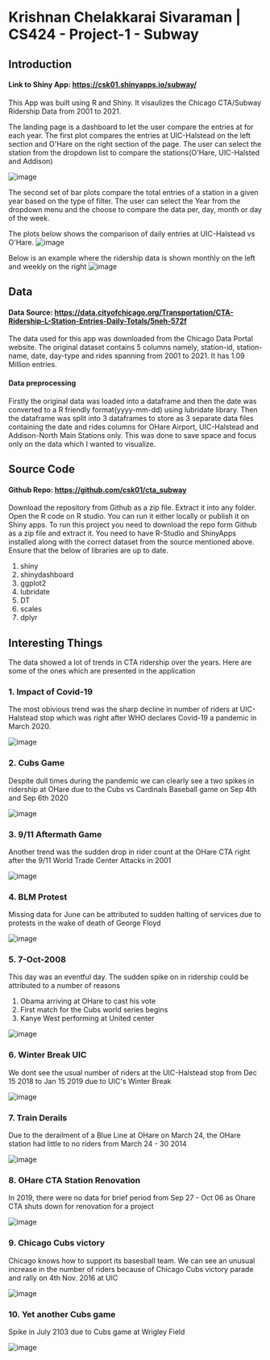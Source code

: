 # Krishnan Chelakkarai Sivaraman |  CS424 - Project-1 - Subway  

## Introduction
#### Link to Shiny App: <https://csk01.shinyapps.io/subway/> 

This App was built using R and Shiny. It visaulizes the Chicago CTA/Subway Ridership Data from 2001 to 2021.  

The landing page is a dashboard to let the user compare the entries at for each year. The first plot compares the entries at UIC-Halstead on the left section and O'Hare on the right section of the page. The user can select the station from the dropdown list to compare the stations(O'Hare, UIC-Halsted and Addison)

![image](https://user-images.githubusercontent.com/90429287/153977671-aad2b0b7-a738-45b1-8039-e1e4817dce4e.png)

The second set of bar plots compare the total entries of a station in a given year based on the type of filter. The user can select the Year from the dropdown menu and the choose to compare the data per, day, month or day of the week.

The plots below shows the comparison of daily entries at UIC-Halstead vs O'Hare.
![image](https://user-images.githubusercontent.com/90429287/153977724-c9a6670d-72e7-4e35-911c-2e35e60e4dac.png)

Below is an example where the ridership data is shown monthly on the left and weekly on the right 
![image](https://user-images.githubusercontent.com/90429287/153978232-c27950a8-9f95-437a-bc55-8e9903141f95.png)

  
## Data
#### Data Source: <https://data.cityofchicago.org/Transportation/CTA-Ridership-L-Station-Entries-Daily-Totals/5neh-572f>
The data used for this app was downloaded from the Chicago Data Portal website. The original dataset contains 5 columns namely, station-id, station-name, date, day-type and rides spanning from 2001 to 2021. It has 1.09 Million entries.

#### Data preprocessing
Firstly the original data was loaded into a dataframe and then the date was converted to a R friendly format(yyyy-mm-dd) using lubridate library. Then the dataframe was split into 3 dataframes to store as 3 separate data files containing the date and rides columns for OHare Airport, UIC-Halstead and Addison-North Main Stations only. This was done to save space and focus only on the data which I wanted to visualize.  
 
## Source Code
#### Github Repo: <https://github.com/csk01/cta_subway>
Download the repository from Github as a zip file. Extract it into any folder. Open the R code on R studio. You can run it either locally or publish it on Shiny apps.
To run this project you need to download the repo form Github as a zip file and extract it. You need to have R-Studio and ShinyApps installed along with the correct dataset from the source mentioned above. 
Ensure that the below of libraries are up to date.
1. shiny
2. shinydashboard 
3. ggplot2
4. lubridate
5. DT
6. scales
7. dplyr

## Interesting Things
The data showed a lot of trends in CTA ridership over the years. Here are some of the ones which are presented in the application

### 1. Impact of Covid-19 
The most obivious trend was the sharp decline in number of riders at UIC-Halstead stop which was right after WHO declares Covid-19 a pandemic in March 2020.


![image](https://user-images.githubusercontent.com/90429287/153971447-8a99ad46-bf23-4a35-a9bd-46d6ffa91260.png)

### 2. Cubs Game 
Despite dull times during the pandemic we can clearly see a two spikes in ridership at OHare due to the Cubs vs Cardinals Baseball game on Sep 4th and Sep 6th 2020

![image](https://user-images.githubusercontent.com/90429287/153971668-10441a69-cc9d-4c2d-8b8e-0750bff409e9.png)

### 3. 9/11 Aftermath Game 
Another trend was the sudden drop in rider count at the OHare CTA right after the 9/11 World Trade Center Attacks in 2001

![image](https://user-images.githubusercontent.com/90429287/153972326-7e949056-2d94-4ced-8444-b2674e95d60b.png)

### 4. BLM Protest 
Missing data for June can be attributed to sudden halting of services due to protests in the wake of death of George Floyd

![image](https://user-images.githubusercontent.com/90429287/153972569-629c4d1d-a25e-497e-82ec-e8d792d54a77.png)

### 5. 7-Oct-2008 
This day was an eventful day. The sudden spike on in ridership could be attributed to a number of reasons 
1. Obama arriving at OHare to cast his vote
2. First match for the Cubs world series begins
3. Kanye West performing at United center 

![image](https://user-images.githubusercontent.com/90429287/153972819-9bb50318-ad82-4698-95e2-8a471ae3b029.png)

### 6. Winter Break UIC
We dont see the usual number of riders at the UIC-Halstead stop from Dec 15 2018 to Jan 15 2019 due to UIC's Winter Break

![image](https://user-images.githubusercontent.com/90429287/153973056-d0550408-243f-4f55-a691-6608f64bda7b.png)

### 7. Train Derails 
Due to the derailment of a Blue Line at OHare on March 24, the OHare station had little to no riders from March 24 - 30 2014

![image](https://user-images.githubusercontent.com/90429287/153973219-c23c95d8-62f1-41c4-b682-a74099814b2a.png)

### 8. OHare CTA Station Renovation
In 2019, there were no data for brief period from Sep 27 - Oct 06 as Ohare CTA shuts down for renovation for a project

![image](https://user-images.githubusercontent.com/90429287/153973739-fef6df6f-35cf-4966-953e-2a9bb8de130e.png)

### 9. Chicago Cubs victory
Chicago knows how to support its basesball team. We can see an unusual increase in the number of riders because of Chicago Cubs victory parade and rally on 4th Nov. 2016 at UIC

![image](https://user-images.githubusercontent.com/90429287/153973844-6e8e514d-88a5-469f-a16c-9b96895eec61.png)

### 10. Yet another Cubs game
Spike in July 2103 due to Cubs game at Wrigley Field

![image](https://user-images.githubusercontent.com/90429287/153974630-4dc60252-99f1-4dbb-8c90-fe1b69db99b7.png)



